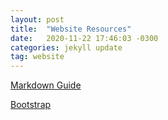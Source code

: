 ```yaml
---
layout: post
title:  "Website Resources"
date:   2020-11-22 17:46:03 -0300
categories: jekyll update
tag: website
---
```


[Markdown Guide](https://www.markdownguide.org)

[Bootstrap](https://bootstrap4.com)
